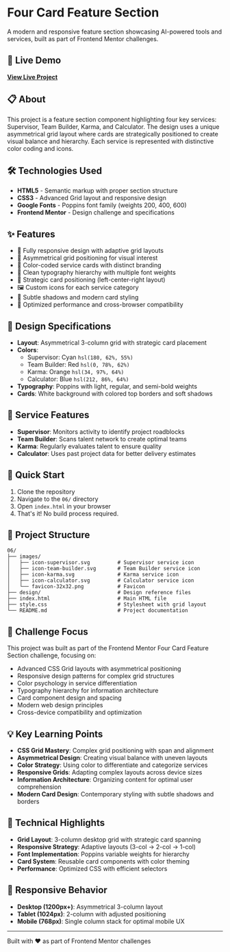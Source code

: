 # Four Card Feature Section

A modern and responsive feature section showcasing AI-powered tools and services, built as part of Frontend Mentor challenges.

## 🔗 Live Demo

**[View Live Project](https://collection6.onrender.com/)**

## 📋 About

This project is a feature section component highlighting four key services: Supervisor, Team Builder, Karma, and Calculator. The design uses a unique asymmetrical grid layout where cards are strategically positioned to create visual balance and hierarchy. Each service is represented with distinctive color coding and icons.

## 🛠️ Technologies Used

- **HTML5** - Semantic markup with proper section structure
- **CSS3** - Advanced Grid layout and responsive design
- **Google Fonts** - Poppins font family (weights 200, 400, 600)
- **Frontend Mentor** - Design challenge and specifications

## ✨ Features

- 📱 Fully responsive design with adaptive grid layouts
- 🎨 Asymmetrical grid positioning for visual interest
- 🌈 Color-coded service cards with distinct branding
- 🎯 Clean typography hierarchy with multiple font weights
- 📐 Strategic card positioning (left-center-right layout)
- 🖼️ Custom icons for each service category
- 💫 Subtle shadows and modern card styling
- 🚀 Optimized performance and cross-browser compatibility

## 🎨 Design Specifications

- **Layout**: Asymmetrical 3-column grid with strategic card placement
- **Colors**: 
  - Supervisor: Cyan `hsl(180, 62%, 55%)`
  - Team Builder: Red `hsl(0, 78%, 62%)`
  - Karma: Orange `hsl(34, 97%, 64%)`
  - Calculator: Blue `hsl(212, 86%, 64%)`
- **Typography**: Poppins with light, regular, and semi-bold weights
- **Cards**: White background with colored top borders and soft shadows

## 🏢 Service Features

- **Supervisor**: Monitors activity to identify project roadblocks
- **Team Builder**: Scans talent network to create optimal teams
- **Karma**: Regularly evaluates talent to ensure quality
- **Calculator**: Uses past project data for better delivery estimates

## 🚀 Quick Start

1. Clone the repository
2. Navigate to the `06/` directory
3. Open `index.html` in your browser
4. That's it! No build process required.

## 📁 Project Structure

```
06/
├── images/
│   ├── icon-supervisor.svg         # Supervisor service icon
│   ├── icon-team-builder.svg       # Team Builder service icon
│   ├── icon-karma.svg              # Karma service icon
│   ├── icon-calculator.svg         # Calculator service icon
│   └── favicon-32x32.png           # Favicon
├── design/                         # Design reference files
├── index.html                      # Main HTML file
├── style.css                       # Stylesheet with grid layout
└── README.md                       # Project documentation
```

## 🎯 Challenge Focus

This project was built as part of the Frontend Mentor Four Card Feature Section challenge, focusing on:
- Advanced CSS Grid layouts with asymmetrical positioning
- Responsive design patterns for complex grid structures
- Color psychology in service differentiation
- Typography hierarchy for information architecture
- Card component design and spacing
- Modern web design principles
- Cross-device compatibility and optimization

## 💡 Key Learning Points

- **CSS Grid Mastery**: Complex grid positioning with span and alignment
- **Asymmetrical Design**: Creating visual balance with uneven layouts
- **Color Strategy**: Using color to differentiate and categorize services
- **Responsive Grids**: Adapting complex layouts across device sizes
- **Information Architecture**: Organizing content for optimal user comprehension
- **Modern Card Design**: Contemporary styling with subtle shadows and borders

## 🔧 Technical Highlights

- **Grid Layout**: 3-column desktop grid with strategic card spanning
- **Responsive Strategy**: Adaptive layouts (3-col → 2-col → 1-col)
- **Font Implementation**: Poppins variable weights for hierarchy
- **Card System**: Reusable card components with color theming
- **Performance**: Optimized CSS with efficient selectors

## 📱 Responsive Behavior

- **Desktop (1200px+)**: Asymmetrical 3-column layout
- **Tablet (1024px)**: 2-column with adjusted positioning
- **Mobile (768px)**: Single column stack for optimal mobile UX

---

Built with ❤️ as part of Frontend Mentor challenges
